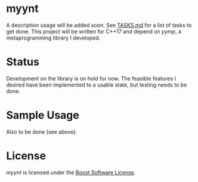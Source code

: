 # myynt
A description usage will be added soon. See [TASKS.md](https://github.com/surrealwaffle/myynt/blob/master/TASKS.md) for a list of tasks to get done.
This project will be written for C++17 and depend on *yymp*, a metaprogramming library I developed.

# Status
Development on the library is on hold for now.
The feasible features I desired have been implemented to a usable state, but testing needs to be done.

# Sample Usage
Also to be done (see above).

# License
*myynt* is licensed under the [Boost Software License](https://github.com/surrealwaffle/myynt/blob/master/LICENSE_1_0.txt).